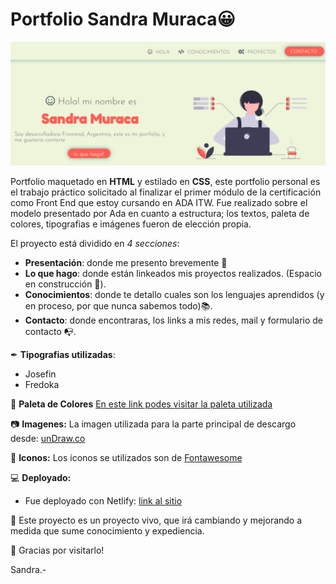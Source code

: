 # Portfolio Sandra Muraca😀

![image](./img/portfolio.png)

Portfolio maquetado en **HTML** y estilado en **CSS**, este portfolio personal es el trabajo práctico solicitado al finalizar el primer módulo de la certificación como Front End que estoy cursando en ADA ITW.
Fue realizado sobre el modelo presentado por Ada en cuanto a estructura; los textos, paleta de colores, tipografias e imágenes fueron de elección propia.

El proyecto está dividido en *4 secciones*:
- **Presentación**: donde me presento brevemente 👋
- **Lo que hago**: donde están linkeados mis proyectos realizados. (Espacio en construcción 🔧).
- **Conocimientos**: donde te detallo cuales son los lenguajes aprendidos (y en proceso, por que nunca sabemos todo)📚.
- **Contacto**: donde encontraras, los links a mis redes, mail y formulario de contacto 📭.

✒  **Tipografias utilizadas**:
* Josefin
* Fredoka

🎨 **Paleta de Colores**
[En este link podes visitar la paleta utilizada](https://coolors.co/b8d8d8-7a9e9f-4f6367-eef5db-fe5f55)

📷 **Imagenes:**
La imagen utilizada para la parte principal de descargo desde: [unDraw.co](https://undraw.co/illustrations)

📌  **Iconos:**
Los íconos se utilizados son de [Fontawesome](https://fontawesome.com/)

💻 **Deployado:**
* Fue deployado con Netlify: [link al sitio](https://sandramportfolio.netlify.app/)

🚀 Este proyecto es un proyecto vivo, que irá cambiando y mejorando a medida que sume conocimiento y expediencia. 

🙌 Gracias por visitarlo!

Sandra.-
